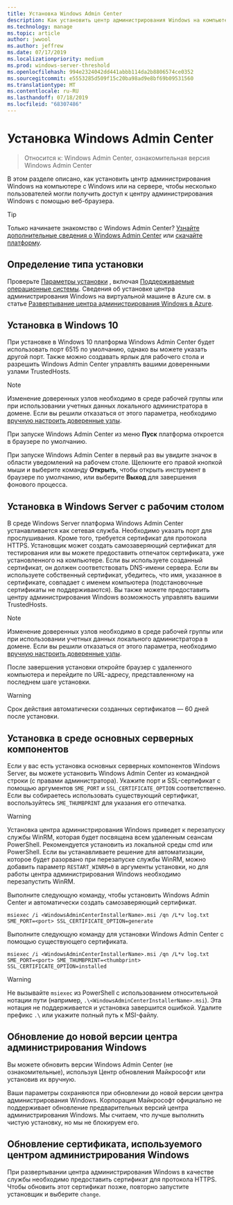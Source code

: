 ```yaml
---
title: Установка Windows Admin Center
description: Как установить центр администрирования Windows на компьютере с Windows или на сервере, чтобы несколько пользователей могли получить доступ к центру администрирования Windows с помощью веб-браузера.
ms.technology: manage
ms.topic: article
author: jwwool
ms.author: jeffrew
ms.date: 07/17/2019
ms.localizationpriority: medium
ms.prod: windows-server-threshold
ms.openlocfilehash: 994e2324042dd441abbb114da2b8806574ce0352
ms.sourcegitcommit: e5553285d509f15c20ba98ad9e8bf69b09531560
ms.translationtype: MT
ms.contentlocale: ru-RU
ms.lasthandoff: 07/18/2019
ms.locfileid: "68307486"
---
```

# <a name="install-windows-admin-center"></a>Установка Windows Admin Center

> Относится к: Windows Admin Center, ознакомительная версия Windows Admin Center

В этом разделе описано, как установить центр администрирования Windows на компьютере с Windows или на сервере, чтобы несколько пользователей могли получить доступ к центру администрирования Windows с помощью веб-браузера.

> [!Tip]
> Только начинаете знакомство с Windows Admin Center?
> [Узнайте дополнительные сведения о Windows Admin Center](../understand/windows-admin-center.md) или [скачайте платформу](https://aka.ms/windowsadmincenter).

## <a name="determine-your-installation-type"></a>Определение типа установки

Проверьте [Параметры установки](../plan/installation-options.md) , включая [Поддерживаемые операционные системы](../plan/installation-options.md#supported-operating-systems-installation). Сведения об установке центра администрирования Windows на виртуальной машине в Azure см. в статье [Развертывание центра администрирования Windows в Azure](../azure/deploy-wac-in-azure.md).

## <a name="install-on-windows-10"></a>Установка в Windows 10

При установке в Windows 10 платформа Windows Admin Center будет использовать порт 6515 по умолчанию, однако вы можете указать другой порт. Также можно создавать ярлык для рабочего стола и разрешить Windows Admin Center управлять вашими доверенными узлами TrustedHosts.

> [!NOTE]
> Изменение доверенных узлов необходимо в среде рабочей группы или при использовании учетных данных локального администратора в домене. Если вы решили отказаться от этого параметра, необходимо [вручную настроить доверенные узлы](../support/troubleshooting.md#configure-trustedhosts).

При запуске Windows Admin Center из меню **Пуск** платформа откроется в браузере по умолчанию.

При запуске Windows Admin Center в первый раз вы увидите значок в области уведомлений на рабочем столе. Щелкните его правой кнопкой мыши и выберите команду **Открыть**, чтобы открыть инструмент в браузере по умолчанию, или выберите **Выход** для завершения фонового процесса.

## <a name="install-on-windows-server-with-desktop-experience"></a>Установка в Windows Server с рабочим столом

В среде Windows Server платформа Windows Admin Center устанавливается как сетевая служба. Необходимо указать порт для прослушивания. Кроме того, требуется сертификат для протокола HTTPS. Установщик может создать самозаверяющий сертификат для тестирования или вы можете предоставить отпечаток сертификата, уже установленного на компьютере. Если вы используете созданный сертификат, он должен соответствовать DNS-имени сервера. Если вы используете собственный сертификат, убедитесь, что имя, указанное в сертификате, совпадает с именем компьютера (подстановочные сертификаты не поддерживаются). Вы также можете предоставить центру администрирования Windows возможность управлять вашими TrustedHosts.

> [!NOTE]
> Изменение доверенных узлов необходимо в среде рабочей группы или при использовании учетных данных локального администратора в домене. Если вы решили отказаться от этого параметра, необходимо [вручную настроить доверенные узлы](../support/troubleshooting.md#configure-trustedhosts).

После завершения установки откройте браузер с удаленного компьютера и перейдите по URL-адресу, представленному на последнем шаге установки.

> [!WARNING]
> Срок действия автоматически созданных сертификатов — 60 дней после установки.

## <a name="install-on-server-core"></a>Установка в среде основных серверных компонентов

Если у вас есть установка основных серверных компонентов Windows Server, вы можете установить Windows Admin Center из командной строки (с правами администратора). Укажите порт и SSL-сертификат с помощью аргументов `SME_PORT` и `SSL_CERTIFICATE_OPTION` соответственно. Если вы собираетесь использовать существующий сертификат, воспользуйтесь `SME_THUMBPRINT` для указания его отпечатка.

> [!WARNING]
> Установка центра администрирования Windows приведет к перезапуску службы WinRM, которая будет посвящена всем удаленным сеансам PowerShell. Рекомендуется установить из локальной среды cmd или PowerShell. Если вы устанавливаете решение для автоматизации, которое будет разорвано при перезапуске службы WinRM, можно добавить параметр ```RESTART_WINRM=0``` в аргументы установки, но для работы центра администрирования Windows необходимо перезапустить WinRM.

Выполните следующую команду, чтобы установить Windows Admin Center и автоматически создать самозаверяющий сертификат.

```   
msiexec /i <WindowsAdminCenterInstallerName>.msi /qn /L*v log.txt SME_PORT=<port> SSL_CERTIFICATE_OPTION=generate
```

Выполните следующую команду для установки Windows Admin Center с помощью существующего сертификата.

```
msiexec /i <WindowsAdminCenterInstallerName>.msi /qn /L*v log.txt SME_PORT=<port> SME_THUMBPRINT=<thumbprint> SSL_CERTIFICATE_OPTION=installed
```

> [!WARNING]
> Не вызывайте `msiexec` из PowerShell с использованием относительной нотации пути (например, `.\<WindowsAdminCenterInstallerName>.msi`). Эта нотация не поддерживается и установка завершится ошибкой. Удалите префикс `.\` или укажите полный путь к MSI-файлу.

## <a name="upgrading-to-a-new-version-of-windows-admin-center"></a>Обновление до новой версии центра администрирования Windows

Вы можете обновить версии Windows Admin Center (не ознакомительные), используя Центр обновления Майкрософт или установив их вручную.

Ваши параметры сохраняются при обновлении до новой версии центра администрирования Windows. Корпорация Майкрософт официально не поддерживает обновление предварительных версий центра администрирования Windows. Мы считаем, что лучше выполнить чистую установку, но мы не блокируем его.

## <a name="updating-the-certificate-used-by-windows-admin-center"></a>Обновление сертификата, используемого центром администрирования Windows

При развертывании центра администрирования Windows в качестве службы необходимо предоставить сертификат для протокола HTTPS. Чтобы обновить этот сертификат позже, повторно запустите установщик и выберите ```change```.
